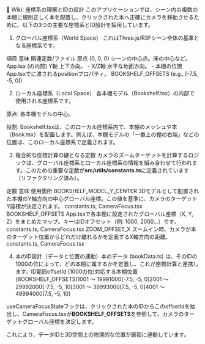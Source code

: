 📝 Wiki: 座標系の理解とIDの設計
このアプリケーションでは、シーン内の複数の本棚に規則正しく本を配置し、クリックされた本へ正確にカメラを移動させるために、以下の3つの主要な座標系とID設計を採用しています。

1. グローバル座標系（World Space）
これはThree.js/R3Fシーン全体の基準となる座標系です。

項目	意味	関連定数/ファイル
原点 (0, 0, 0)	シーンの中心点。床の中心など。	App.tsx (<Canvas>の内部)
Y軸	上下方向。	-
X/Z軸	水平な地面方向。	-
本棚の位置	App.tsxで<Bookshelf>に渡されるpositionプロパティ。	BOOKSHELF_OFFSETS (e.g., [-7.5, -5, 0])

2. ローカル座標系（Local Space）
各本棚モデル（Bookshelf.tsx）の内部で使用される座標系です。

原点: 各本棚モデルの中心。

役割: Bookshelf.tsxは、このローカル座標系内で、本棚のメッシュや本（Book.tsx）を配置します。例えば、本棚モデルの「一番上の棚の右端」などの位置は、このローカル座標系で定義されます。

3. 複合的な座標計算の鍵となる定数
カメラのズームターゲットを計算するロジックは、グローバル座標系とローカル座標系の情報を組み合わせて行われます。このための重要な定数が**src/utils/constants.ts**に定義されています（リファクタリング済み）。

定数	意味	使用箇所
BOOKSHELF_MODEL_Y_CENTER	3Dモデルとして配置された本棚のY軸方向の中心グローバル座標。この値を基準に、カメラのターゲットY座標が決定されます。	constants.ts, CameraFocus.tsx
BOOKSHELF_OFFSETS	App.tsxで各本棚に設定されたグローバル座標（X, Y, Z）をまとめたマップ。キーはIDオフセット（例: 1000, 2000...）です。	constants.ts, CameraFocus.tsx
ZOOM_OFFSET_X	ズームイン時、カメラが本のターゲット位置からどれだけ離れるかを定義するX軸方向の距離。	constants.ts, CameraFocus.tsx

4. 本のID設計（データと位置の連動）本のデータ (bookData.ts) は、そのIDの1000の位によって、どの本棚に属するかを定義し、これが座標計算と連携します。ID範囲offsetId (1000の位)対応する本棚位置 (BOOKSHELF_OFFSETS)1001 〜 19991000[-7.5, -5, 0]2001 〜 29992000[-7.5, -5, 10]3001 〜 39993000[7.5, -5, 0]4001 〜 49994000[7.5, -5, 10]

useCameraFocusStateフックは、クリックされた本のIDからこのoffsetIdを抽出し、CameraFocus.tsxが**BOOKSHELF_OFFSETS**を参照して、カメラのターゲットグローバル座標を決定します。

これにより、データIDと3D空間上の物理的な位置が厳密に連動しています。